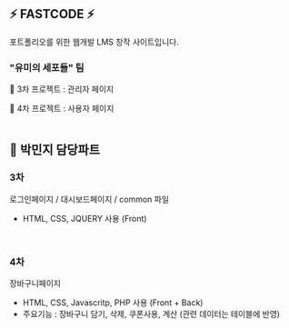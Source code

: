 ## ⚡ FASTCODE ⚡
포트폴리오를 위한 웹개발 LMS 창작 사이트입니다.
<br>
### "유미의 세포들" 팀

📁 3차 프로젝트 : 관리자 페이지

📁 4차 프로젝트 : 사용자 페이지
<br>
<br>
## 📌 박민지 담당파트

### 3차
로그인페이지 / 대시보드페이지 / common 파일

- HTML, CSS, JQUERY 사용 (Front)
<br>

### 4차
장바구니페이지
<br>
- HTML, CSS, Javascritp, PHP 사용 (Front + Back)
- 주요기능 : 장바구니 담기, 삭제, 쿠폰사용, 계산 (관련 데이터는 테이블에 반영)
